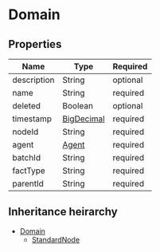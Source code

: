 

# Domain

## Properties

Name | Type | Required
-------- | -------- | --------
description | String | optional
name | String | required
deleted | Boolean | optional
timestamp | [BigDecimal](BigDecimal.md) | required
nodeId | String | required
agent | [Agent](Agent.md) | required
batchId | String | required
factType | String | required
parentId | String | required




## Inheritance heirarchy


* [Domain](Domain.md)
    * [StandardNode](StandardNode.md)
